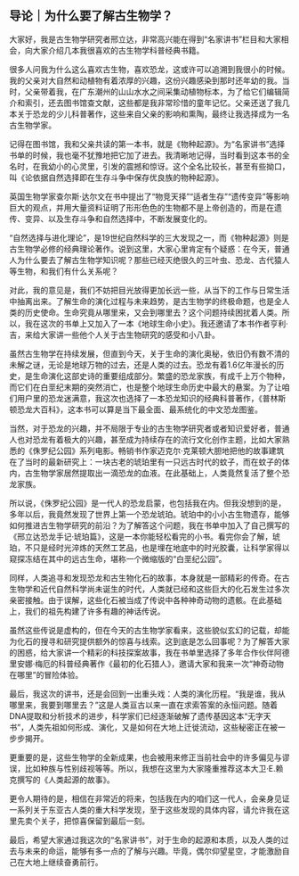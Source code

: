 ## 导论｜为什么要了解古生物学？

大家好，我是古生物学研究者邢立达，非常高兴能在得到“名家讲书”栏目和大家相会，向大家介绍几本我很喜欢的古生物学科普经典书籍。

很多人问我为什么这么喜欢古生物，喜欢恐龙，这或许可以追溯到我很小的时候。我的父亲对大自然和动植物有着浓厚的兴趣，这份兴趣感染到那时还年幼的我。当时，父亲带着我，在广东潮州的山山水水之间采集动植物标本，为了给它们编辑简介和索引，还去图书馆查文献，这些都是我非常珍惜的童年记忆。父亲还送了我几本关于恐龙的少儿科普著作，这些来自父亲的影响和熏陶，最终让我选择成为一名古生物学家。

记得在图书馆，我和父亲共读的第一本书，就是《物种起源》。为“名家讲书”选择书单的时候，我也毫不犹豫地把它加了进去。我清晰地记得，当时看到这本书的全名时，在我幼小的心灵里，引发的震撼和惊讶。这个全名比较长，甚至有些拗口，叫《论依据自然选择即在生存斗争中保存优良族的物种起源》。

英国生物学家查尔斯·达尔文在书中提出了“物竞天择”“适者生存”“遗传变异”等影响巨大的观点，并用大量资料证明了形形色色的生物都不是上帝创造的，而是在遗传、变异、以及生存斗争和自然选择中，不断发展变化的。

“自然选择与进化理论”，是19世纪自然科学的三大发现之一，而《物种起源》则是古生物学必修的经典理论著作。说到这里，大家心里肯定有个疑惑：在今天，普通人为什么要去了解古生物学知识呢？那些已经灭绝很久的三叶虫、恐龙、古代猿人等生物，和我们有什么关系呢？

对此，我的意见是，我们不妨把目光放得更加长远一些，从当下的工作与日常生活中抽离出来。了解生命的演化过程与未来趋势，是古生物学的终极命题，也是全人类的历史使命。生命究竟从哪里来，又会到哪里去？这个问题持续困扰着人类。所以，我在这次的书单上又加入了一本《地球生命小史》。我还邀请了本书作者亨利·吉，来给大家讲一些他个人关于古生物研究的感受和小八卦。

虽然古生物学在持续发展，但直到今天，关于生命的演化奥秘，依旧仍有数不清的未解之谜，无论是地球万物的过去，还是人类的过去。恐龙有着1.6亿年漫长的历史，是生命演化这部史诗的重要组成部分。繁盛的恐龙家族，有成千上万个物种，而它们在白垩纪末期的突然消亡，也是整个地球生命历史中最大的悬案。为了让咱们用户里的恐龙迷满意，我这次也选择了一本恐龙知识的经典科普著作，《普林斯顿恐龙大百科》，这本书可以算是当下最全面、最系统化的中文恐龙图鉴。

当然，对于恐龙的兴趣，并不局限于专业的古生物学研究者或者知识爱好者，普通人也对恐龙有着极大的兴趣，甚至成为持续存在的流行文化创作主题，比如大家熟悉的《侏罗纪公园》系列电影。畅销书作家迈克尔·克莱顿大胆地把他的故事建筑在了当时的最新研究上：一块古老的琥珀里有一只远古时代的蚊子，而在蚊子的体内，古生物学家居然提取出一滴恐龙的血液。在此基础上，人类竟然复活了整个恐龙家族。

所以说，《侏罗纪公园》是一代人的恐龙启蒙，也包括我在内。但我没想到的是，多年以后，我竟然发现了世界上第一个恐龙琥珀。琥珀中的小小古生物遗存，能够如何推进古生物学研究的前沿？为了解答这个问题，我在书单中加入了自己撰写的《邢立达恐龙手记·琥珀篇》，这是一本你能轻松看完的小书。看完你会了解，琥珀，不只是经时光淬炼的天然工艺品，也是埋在地底中的时光胶囊，让科学家得以窥探冻结在其中的远古生命，堪称一个微缩版的“白垩纪公园”。

同样，人类追寻和发现恐龙和古生物化石的故事，本身就是一部精彩的传奇。在古生物学和近代自然科学尚未诞生的时代，人类就已经和这些巨大的化石发生过多次亲密接触。由于误解，这些化石被当成了传说中各种神奇动物的遗骸。在此基础上，我们的祖先构建了许多有趣的神话传说。

虽然这些传说是虚构的，但在今天的古生物学家看来，这些貌似玄幻的记载，却能为化石的搜寻和研究提供额外的惊喜与线索。这到底是怎么回事呢？为了解答大家的困惑，给大家讲一个精彩的科技探案故事，我在书单里选择了多年合作伙伴阿德里安娜·梅厄的科普经典著作《最初的化石猎人》，邀请大家和我来一次“神奇动物在哪里”的冒险体验。

最后，我这次的讲书，还是会回到一出重头戏：人类的演化历程。“我是谁，我从哪里来，我要到哪里去？”这是人类亘古以来一直在求索答案的永恒问题。随着DNA提取和分析技术的进步，科学家们已经逐渐破解了遗传基因这本“无字天书”，人类先祖如何形成、演化，又是如何在大地上迁徙流动，这些秘密正在被一步步揭开。

更重要的是，这些生物学的全新成果，也会被用来修正当前社会中的许多偏见与谬误，比如种族与性别歧视等等。所以，我想在这里为大家隆重推荐这本大卫·E.赖克撰写的《人类起源的故事》。

更令人期待的是，相信在非常近的将来，包括我在内的咱们这一代人，会亲身见证一系列关于东亚古人类的重大科学发现，至于这些发现的具体内容，请允许我在这里先卖个关子，把惊喜保留到最后一刻。

最后，希望大家通过我这次的“名家讲书”，对于生命的起源和本质，以及人类的过去与未来的命运，能够有多一点的了解与兴趣。毕竟，偶尔仰望星空，才能激励自己在大地上继续奋勇前行。











